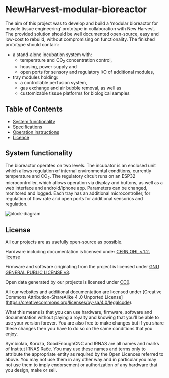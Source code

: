 # NewHarvest-modular-bioreactor
The aim of this project was to develop and build a ‘modular bioreactor for muscle tissue engineering’ prototype in collaboration with New Harvest. The provided solution should be well documented open-source, easy and low-cost to rebuild, without compromising on functionality. The finished prototype should contain:
 - a stand-alone incubation system with: 
	* temperature and CO<sub>2</sub> concentration control, 
	* housing, power supply and 
	* open ports for sensory and regulatory I/O of additional modules,
 -	tray modules holding:
	* a controllable perfusion system, 
	* gas exchange and air bubble removal, as well as 
	* customizable tissue platforms for biological samples 

## Table of Contents
- [System functionality](#sys-fun)
- [Specifications](00_specifications.md)
- [Operation instructions](01_operation_instructions.md)
- [Licence](#license)
	
## System functionality <a id="sys-fun"></a>
The bioreactor operates on two levels. The incubator is an enclosed unit which allows regulation of internal environmental conditions, currently temperature and CO<sub>2</sub>. The regulatory circuit runs on an ESP32 microcontroller, which allows operation via display and buttons, as well as a web interface and android/iphone app. Parameters can be changed, monitored and logged. Each tray has an additional microcontroller, for regulation of flow rate and open ports for additional sensorics and regulation.


![block-diagram](https://github.com/symbiolab/NewHarvest-modular-bioreactor/blob/master/figures/01_system-block-diagram.png)


## License <a id="license"></a>

All our projects are as usefully open-source as possible.

Hardware including documentation is licensed under [CERN OHL v.1.2. license](http://www.ohwr.org/licenses/cern-ohl/v1.2)

Firmware and software originating from the project is licensed under [GNU GENERAL PUBLIC LICENSE v3](http://www.gnu.org/licenses/gpl-3.0.en.html).

Open data generated by our projects is licensed under [CC0](https://creativecommons.org/publicdomain/zero/1.0/legalcode).

All our websites and additional documentation are licensed under [Creative Commons Attribution-ShareAlike 4 .0 Unported License] (https://creativecommons.org/licenses/by-sa/4.0/legalcode).

What this means is that you can use hardware, firmware, software and documentation without paying a royalty and knowing that you'll be able to use your version forever. You are also free to make changes but if you share these changes then you have to do so on the same conditions that you enjoy.

Symbiolab, Koruza, GoodEnoughCNC and IRNAS are all names and marks of Institut IRNAS Rače.
You may use these names and terms only to attribute the appropriate entity as required by the Open Licences referred to above. You may not use them in any other way and in particular you may not use them to imply endorsement or authorization of any hardware that you design, make or sell.
